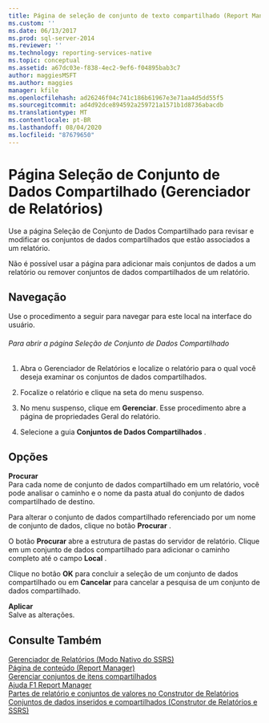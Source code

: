 ```yaml
---
title: Página de seleção de conjunto de texto compartilhado (Report Manager) | Microsoft Docs
ms.custom: ''
ms.date: 06/13/2017
ms.prod: sql-server-2014
ms.reviewer: ''
ms.technology: reporting-services-native
ms.topic: conceptual
ms.assetid: a67dc03e-f838-4ec2-9ef6-f04895bab3c7
author: maggiesMSFT
ms.author: maggies
manager: kfile
ms.openlocfilehash: ad26246f04c741c186b61967e3e71aa4d5dd55f5
ms.sourcegitcommit: ad4d92dce894592a259721a1571b1d8736abacdb
ms.translationtype: MT
ms.contentlocale: pt-BR
ms.lasthandoff: 08/04/2020
ms.locfileid: "87679650"
---
```

# <a name="shared-dataset-selection-page-report-manager"></a>Página Seleção de Conjunto de Dados Compartilhado (Gerenciador de Relatórios)
  Use a página Seleção de Conjunto de Dados Compartilhado para revisar e modificar os conjuntos de dados compartilhados que estão associados a um relatório.  
  
 Não é possível usar a página para adicionar mais conjuntos de dados a um relatório ou remover conjuntos de dados compartilhados de um relatório.  
  
## <a name="navigation"></a>Navegação  
 Use o procedimento a seguir para navegar para este local na interface do usuário.  
  
###### <a name="to-open-the-shared-dataset-selection-page"></a>Para abrir a página Seleção de Conjunto de Dados Compartilhado  
  
1.  Abra o Gerenciador de Relatórios e localize o relatório para o qual você deseja examinar os conjuntos de dados compartilhados.  
  
2.  Focalize o relatório e clique na seta do menu suspenso.  
  
3.  No menu suspenso, clique em **Gerenciar**. Esse procedimento abre a página de propriedades Geral do relatório.  
  
4.  Selecione a guia **Conjuntos de Dados Compartilhados** .  
  
## <a name="options"></a>Opções  
 **Procurar**  
 Para cada nome de conjunto de dados compartilhado em um relatório, você pode analisar o caminho e o nome da pasta atual do conjunto de dados compartilhado de destino.  
  
 Para alterar o conjunto de dados compartilhado referenciado por um nome de conjunto de dados, clique no botão **Procurar** .  
  
 O botão **Procurar** abre a estrutura de pastas do servidor de relatório. Clique em um conjunto de dados compartilhado para adicionar o caminho completo até o campo **Local** .  
  
 Clique no botão **OK** para concluir a seleção de um conjunto de dados compartilhado ou em **Cancelar** para cancelar a pesquisa de um conjunto de dados compartilhado.  
  
 **Aplicar**  
 Salve as alterações.  
  
## <a name="see-also"></a>Consulte Também  
 [Gerenciador de Relatórios &#40;Modo Nativo do SSRS&#41;](../../2014/reporting-services/report-manager-ssrs-native-mode.md)   
 [Página de conteúdo &#40;Report Manager&#41;](../../2014/reporting-services/contents-page-report-manager.md)   
 [Gerenciar conjuntos de itens compartilhados](report-data/manage-shared-datasets.md)   
 [Ajuda F1 Report Manager](../../2014/reporting-services/report-manager-f1-help.md)   
 [Partes de relatório e conjuntos de valores no Construtor de Relatórios](report-data/report-parts-and-datasets-in-report-builder.md)   
 [Conjuntos de dados inseridos e compartilhados &#40;Construtor de Relatórios e SSRS&#41;](report-data/embedded-and-shared-datasets-report-builder-and-ssrs.md)  
  
  
